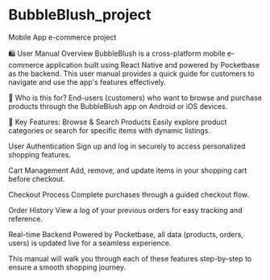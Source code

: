 # BubbleBlush_project
Mobile App e-commerce project

🛍️ User Manual Overview
BubbleBlush is a cross-platform mobile e-commerce application built using React Native and powered by Pocketbase as the backend. This user manual provides a quick guide for customers to navigate and use the app's features effectively.

👤 Who is this for?
End-users (customers) who want to browse and purchase products through the BubbleBlush app on Android or iOS devices.

📱 Key Features:
Browse & Search Products
Easily explore product categories or search for specific items with dynamic listings.

User Authentication
Sign up and log in securely to access personalized shopping features.

Cart Management
Add, remove, and update items in your shopping cart before checkout.

Checkout Process
Complete purchases through a guided checkout flow.

Order History
View a log of your previous orders for easy tracking and reference.

Real-time Backend
Powered by Pocketbase, all data (products, orders, users) is updated live for a seamless experience.

This manual will walk you through each of these features step-by-step to ensure a smooth shopping journey.
